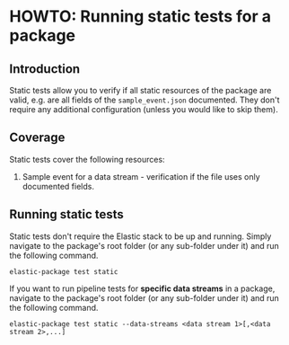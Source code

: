 # HOWTO: Running static tests for a package

## Introduction

Static tests allow you to verify if all static resources of the package are valid, e.g. are all fields of the `sample_event.json` documented.
They don't require any additional configuration (unless you would like to skip them).

## Coverage

Static tests cover the following resources:

1. Sample event for a data stream - verification if the file uses only documented fields. 

## Running static tests

Static tests don't require the Elastic stack to be up and running. Simply navigate to the package's root folder
(or any sub-folder under it) and run the following command.

```
elastic-package test static
```

If you want to run pipeline tests for **specific data streams** in a package, navigate to the package's root folder
(or any sub-folder under it) and run the following command.

```
elastic-package test static --data-streams <data stream 1>[,<data stream 2>,...]
```
